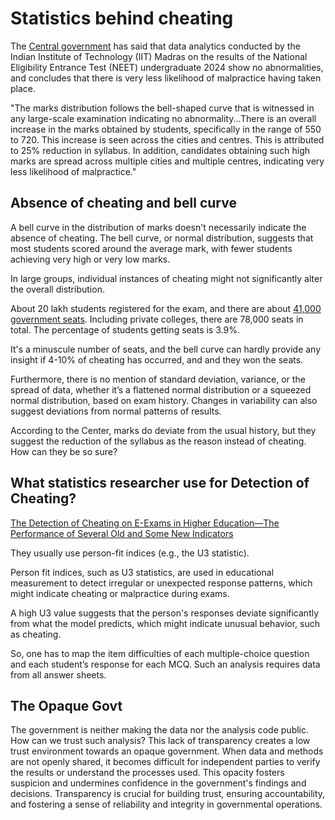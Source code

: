 # Statistics behind cheating

The [Central government](https://www.barandbench.com/news/litigation/neet-ug-data-analytics-show-no-abnormalities-exam-results-centre-supreme-court) has said that data analytics conducted by the Indian Institute of Technology (IIT) Madras on the results of the National Eligibility Entrance Test (NEET) undergraduate 2024 show no abnormalities, and concludes that there is very less likelihood of malpractice having taken place.

"The marks distribution follows the bell-shaped curve that is witnessed in any large-scale examination indicating no abnormality...There is an overall increase in the marks obtained by students, specifically in the range of 550 to 720. This increase is seen across the cities and centres. This is attributed to 25% reduction in syllabus. In addition, candidates obtaining such high marks are spread across multiple cities and multiple centres, indicating very less likelihood of malpractice."


## Absence of cheating and bell curve

A bell curve in the distribution of marks doesn't necessarily indicate the absence of cheating. The bell curve, or normal distribution, suggests that most students scored around the average mark, with fewer students achieving very high or very low marks. 

In large groups, individual instances of cheating might not significantly alter the overall distribution.


About 20 lakh students registered for the exam, and there are about [41,000 government seats](https://www.vedantu.com/neet/government-mbbs-seats-through-neet). Including private colleges, there are 78,000 seats in total. The percentage of students getting seats is 3.9%.

It's a minuscule number of seats, and the bell curve can hardly provide any insight if 4-10% of cheating has occurred, and and they won the seats.

Furthermore, there is no mention of standard deviation, variance, or the spread of data, whether it’s a flattened normal distribution or a squeezed normal distribution, based on exam history. Changes in variability can also suggest deviations from normal patterns of results.

According to the Center, marks do deviate from the usual history, but they suggest the reduction of the syllabus as the reason instead of cheating. How can they be so sure?

## What statistics researcher use for Detection of Cheating?

[The Detection of Cheating on E-Exams in Higher Education—The Performance of Several Old and Some New Indicators](https://www.ncbi.nlm.nih.gov/pmc/articles/PMC7573546/)

They usually use person-fit indices (e.g., the U3 statistic).

Person fit indices, such as U3 statistics, are used in educational measurement to detect irregular or unexpected response patterns, which might indicate cheating or malpractice during exams.

A high U3 value suggests that the person's responses deviate significantly from what the model predicts, which might indicate unusual behavior, such as cheating.

So, one has to map the item difficulties of each multiple-choice question and each student’s response for each MCQ. Such an analysis requires data from all answer sheets.

## The Opaque Govt

The government is neither making the data nor the analysis code public. How can we trust such analysis? This lack of transparency creates a low trust environment towards an opaque government. When data and methods are not openly shared, it becomes difficult for independent parties to verify the results or understand the processes used. This opacity fosters suspicion and undermines confidence in the government's findings and decisions. Transparency is crucial for building trust, ensuring accountability, and fostering a sense of reliability and integrity in governmental operations.


